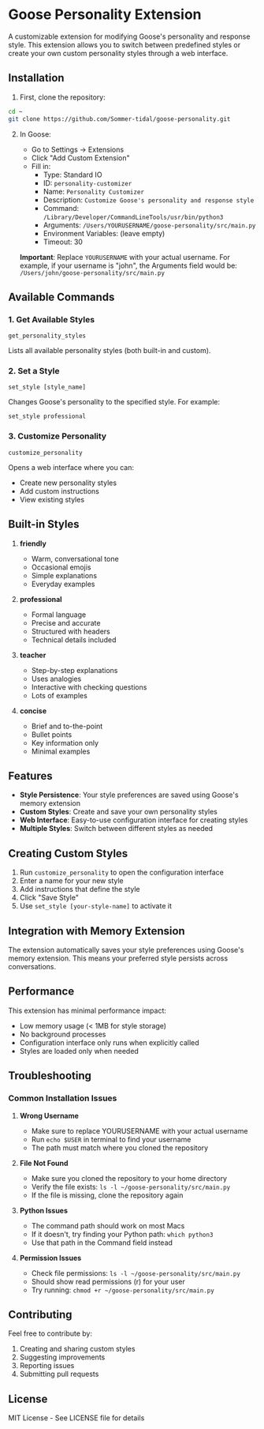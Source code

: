 # Goose Personality Extension

A customizable extension for modifying Goose's personality and response style. This extension allows you to switch between predefined styles or create your own custom personality styles through a web interface.

## Installation

1. First, clone the repository:
```bash
cd ~
git clone https://github.com/Sommer-tidal/goose-personality.git
```

2. In Goose:
   - Go to Settings → Extensions
   - Click "Add Custom Extension"
   - Fill in:
     - Type: Standard IO
     - ID: `personality-customizer`
     - Name: `Personality Customizer`
     - Description: `Customize Goose's personality and response style`
     - Command: `/Library/Developer/CommandLineTools/usr/bin/python3`
     - Arguments: `/Users/YOURUSERNAME/goose-personality/src/main.py`
     - Environment Variables: (leave empty)
     - Timeout: 30

   **Important**: Replace `YOURUSERNAME` with your actual username.
   For example, if your username is "john", the Arguments field would be:
   `/Users/john/goose-personality/src/main.py`

## Available Commands

### 1. Get Available Styles
```
get_personality_styles
```
Lists all available personality styles (both built-in and custom).

### 2. Set a Style
```
set_style [style_name]
```
Changes Goose's personality to the specified style. For example:
```
set_style professional
```

### 3. Customize Personality
```
customize_personality
```
Opens a web interface where you can:
- Create new personality styles
- Add custom instructions
- View existing styles

## Built-in Styles

1. **friendly**
   - Warm, conversational tone
   - Occasional emojis
   - Simple explanations
   - Everyday examples

2. **professional**
   - Formal language
   - Precise and accurate
   - Structured with headers
   - Technical details included

3. **teacher**
   - Step-by-step explanations
   - Uses analogies
   - Interactive with checking questions
   - Lots of examples

4. **concise**
   - Brief and to-the-point
   - Bullet points
   - Key information only
   - Minimal examples

## Features

- **Style Persistence**: Your style preferences are saved using Goose's memory extension
- **Custom Styles**: Create and save your own personality styles
- **Web Interface**: Easy-to-use configuration interface for creating styles
- **Multiple Styles**: Switch between different styles as needed

## Creating Custom Styles

1. Run `customize_personality` to open the configuration interface
2. Enter a name for your new style
3. Add instructions that define the style
4. Click "Save Style"
5. Use `set_style [your-style-name]` to activate it

## Integration with Memory Extension

The extension automatically saves your style preferences using Goose's memory extension. This means your preferred style persists across conversations.

## Performance

This extension has minimal performance impact:
- Low memory usage (< 1MB for style storage)
- No background processes
- Configuration interface only runs when explicitly called
- Styles are loaded only when needed

## Troubleshooting

### Common Installation Issues

1. **Wrong Username**
   - Make sure to replace YOURUSERNAME with your actual username
   - Run `echo $USER` in terminal to find your username
   - The path must match where you cloned the repository

2. **File Not Found**
   - Make sure you cloned the repository to your home directory
   - Verify the file exists: `ls -l ~/goose-personality/src/main.py`
   - If the file is missing, clone the repository again

3. **Python Issues**
   - The command path should work on most Macs
   - If it doesn't, try finding your Python path: `which python3`
   - Use that path in the Command field instead

4. **Permission Issues**
   - Check file permissions: `ls -l ~/goose-personality/src/main.py`
   - Should show read permissions (r) for your user
   - Try running: `chmod +r ~/goose-personality/src/main.py`

## Contributing

Feel free to contribute by:
1. Creating and sharing custom styles
2. Suggesting improvements
3. Reporting issues
4. Submitting pull requests

## License

MIT License - See LICENSE file for details